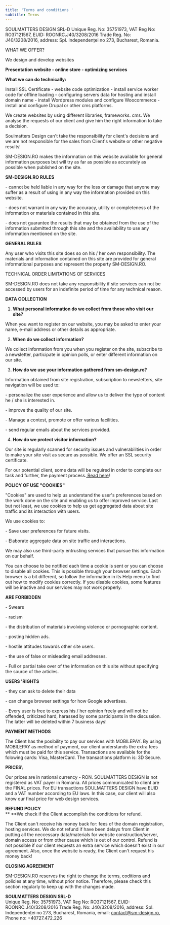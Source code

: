 ```yaml
---
title: 'Terms and conditions '
subtitle: Terms
---
```

SOULMATTERS DESIGN SRL-D
Unique Reg. No: 35751973, VAT Reg No: RO37121567, EUID: ROONRC.J40/3208/2016 Trade Reg. No: J40/3208/2016, address: Spl. Independenței no 273, Bucharest, Romania.

WHAT WE OFFER?

We design and develop websites 

**Presentation website - online store - optimizing services**

**What we can do technically:**

Install SSL Certificate - website code optimization - install service worker code for offline loading - configuring servers data for hosting and install domain name - install Wordpress modules and configure Woocommerce - install and configure Drupal or other cms platforms.

We create websites by using different libraries, frameworks. cms. We analyse the requests of our client and give him the right information to take a decision.

Soulmatters Design can't take the responsibility for client's decisions and we are not responsible for the sales from Client's website or other negative results!

SM-DESIGN.RO makes the information on this website available for general information purposes but will try as far as possible as accurately as possible when published on the site.

**SM-DESIGN.RO RULES**

\- cannot be held liable in any way for the loss or damage that anyone may suffer as a result of using in any way the information provided on this website.

\- does not warrant in any way the accuracy, utility or completeness of the information or materials contained in this site.

\- does not guarantee the results that may be obtained from the use of the information submitted through this site and the availability to use any information mentioned on the site.

**GENERAL RULES**

Any user who visits this site does so on his / her own responsibility. The materials and information contained on this site are provided for general informational purposes and represent the property SM-DESIGN.RO. 

TECHNICAL ORDER LIMITATIONS OF SERVICES

SM-DESIGN.RO does not take any responsibility if site services can not be accessed by users for an indefinite period of time for any technical reason.

**DATA COLLECTION**

1. **What personal information do we collect from those who visit our site?**

When you want to register on our website, you may be asked to enter your name, e-mail address or other details as appropriate.

2. **When do we collect information?**

We collect information from you when you register on the site, subscribe to a newsletter, participate in opinion polls, or enter different information on our site.

3. **How do we use your information gathered from sm-design.ro?**

Information obtained from site registration, subscription to newsletters, site navigation will be used to:

\- personalize the user experience and allow us to deliver the type of content he / she is interested in.

\- improve the quality of our site.

\- Manage a contest, promote or offer various facilities.

\- send regular emails about the services provided.

4. **How do we protect visitor information?**

Our site is regularly scanned for security issues and vulnerabilities in order to make your site visit as secure as possible. We offer an SSL security certificate. 

For our potential client, some data will be reguired in order to complete our task and further, the payment process.[ Read here](https://sm-design.ro/confidentiality-agreement)! 

**POLICY OF USE "COOKIES"**

"Cookies" are used to help us understand the user's preferences based on the work done on the site and enabling us to offer improved service. Last but not least, we use cookies to help us get aggregated data about site traffic and its interaction with users.

We use cookies to:

\- Save user preferences for future visits.

\- Elaborate aggregate data on site traffic and interactions.

We may also use third-party entrusting services that pursue this information on our behalf.

You can choose to be notified each time a cookie is sent or you can choose to disable all cookies. This is possible through your browser settings. Each browser is a bit different, so follow the information in its Help menu to find out how to modify cookies correctly. If you disable cookies, some features will be inactive and our services may not work properly.

**ARE FORBIDDEN**

\- Swears

\- racism

\- the distribution of materials involving violence or pornographic content.

\- posting hidden ads.

\- hostile attitudes towards other site users.

\- the use of false or misleading email addresses.

\- Full or partial take over of the information on this site without specifying the source of the articles.

**USERS 'RIGHTS**

\- they can ask to delete their data

\- can change browser settings for how Google advertises.

\- Every user is free to express his / her opinion freely and will not be offended, criticized hard, harassed by some participants in the discussion. The latter will be deleted within 7 business days!

**PAYMENT METHODS**

The Client has the posibility to pay our services with MOBILEPAY. By using MOBILEPAY as method of payment, our client understands the extra fees which must be paid for this service. Transactions are available for the folowing cards: Visa, MasterCard. The transactions platform is: 3D Secure.

**PRICES**\

Our prices are in national currency - RON. SOULMATTERS DESIGN is not registered as VAT payer in Romania. All prices communicated to client are the FINAL prices. For EU transactions SOULMATTERS DESIGN have EUID and a VAT number according to EU laws. In this case, our client will also know our final price for web design services.

**REFUND POLICY**\
**
**We check if the Client accomplish the conditions for refund.

The Client can't receive his money back for: fees of the domain registration, hosting services. We do not refund if have been delays from Client in putting all the neccessary data/materials for website construction/server, domain access  or from other cause which is out of our control. Refund is not possible if our client requests an extra service which doesn't exist in our agreement. Also, once the website is ready, the Client can't request his money back!

**CLOSING AGREEMENT**

SM-DESIGN.RO reserves the right to change the terms, coditions and policies at any time, without prior notice. Therefore, please check this section regularly to keep up with the changes made.

**SOULMATTERS DESIGN SRL-D**\
Unique Reg. No: 35751973, VAT Reg No: RO37121567, EUID: ROONRC.J40/3208/2016 Trade Reg. No: J40/3208/2016, address: Spl. Independenței no 273, Bucharest, Romania, email: contact@sm-design.ro, Phone no: +40727.472.226
